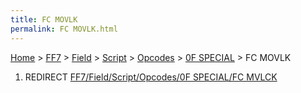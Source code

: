 ```yaml
---
title: FC MOVLK
permalink: FC MOVLK.html
---
```


[Home](../../../../../Main%20Page.md) > [FF7](../../../../../FF7.md) > [Field](../../../../Field.md) > [Script](../../../Script.md) > [Opcodes](../../Opcodes.md) > [0F SPECIAL](../0F%20SPECIAL.md) > FC MOVLK

1.  REDIRECT [FF7/Field/Script/Opcodes/0F SPECIAL/FC MVLCK][]

  [FF7/Field/Script/Opcodes/0F SPECIAL/FC MVLCK]: ../0F%20SPECIAL/FC%20MVLCK.md
    "wikilink"
